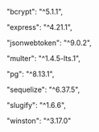    "bcrypt": "^5.1.1",
    
    "express": "^4.21.1",
    
    "jsonwebtoken": "^9.0.2",
    
    "multer": "^1.4.5-lts.1",
    
    "pg": "^8.13.1",
    
    "sequelize": "^6.37.5",
    
    "slugify": "^1.6.6",
    
    "winston": "^3.17.0"
